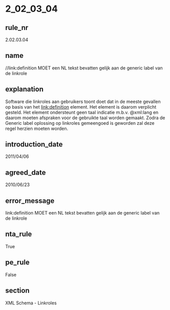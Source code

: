 # 2_02_03_04

## rule_nr
2.02.03.04

## name
//link:definition MOET een NL tekst bevatten gelijk aan de generic label van de linkrole

## explanation
Software die linkroles aan gebruikers toont doet dat in de meeste gevallen op basis van het <link:definition> element. Het element is daarom verplicht gesteld. Het element ondersteunt geen taal indicatie m.b.v. @xml:lang en daarom moeten afspraken voor de gebruikte taal worden gemaakt. Zodra de Generic label oplossing op linkroles gemeengoed is geworden zal deze regel herzien moeten worden.

## introduction_date
2011/04/06

## agreed_date
2010/06/23

## error_message
link:definition MOET een NL tekst bevatten gelijk aan de generic label van de linkrole

## nta_rule
True

## pe_rule
False

## section
XML Schema - Linkroles

